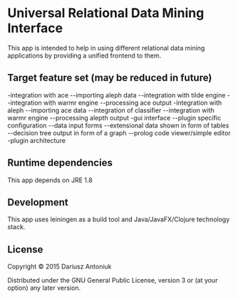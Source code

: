 # Universal Relational Data Mining Interface

This app is intended to help in using different relational data mining applications by providing a unified frontend to them.

## Target feature set (may be reduced in future)

-integration with ace
--importing aleph data
--integration with tilde engine
--integration with warmr engine
--processing ace output
-integration with aleph
--importing ace data
--integration of classifier
--integration with warmr engine
--processing alepth output
-gui interface
--plugin specific configuration
--data input forms
--extensional data shown in form of tables
--decision tree output in form of a graph
--prolog code viewer/simple editor
-plugin architecture

## Runtime dependencies

This app depends on JRE 1.8

## Development 

This app uses leiningen as a build tool and Java/JavaFX/Clojure technology stack.

## License

Copyright © 2015 Dariusz Antoniuk

Distributed under the GNU General Public License, version 3 or (at
your option) any later version.
